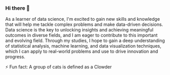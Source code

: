 ### Hi there 👋
As a learner of data science, I'm excited to gain new skills and knowledge that will help me tackle complex problems and make data-driven decisions. Data science is the key to unlocking insights and achieving meaningful outcomes in diverse fields, and I am eager to contribute to this important and evolving field. Through my studies, I hope to gain a deep understanding of statistical analysis, machine learning, and data visualization techniques, which I can apply to real-world problems and use to drive innovation and progress.
 
 ⚡ Fun fact: A group of cats is defined as a Clowder
<!--
**Keila-Camarillo/Keila-Camarillo** is a ✨ _special_ ✨ repository because its `README.md` (this file) appears on your GitHub profile.

Here are some ideas to get you started:

- 🔭 I’m currently working on becoming a data scientist
- 🌱 I’m currently learning data science fundamentals
- 👯 I’m looking to collaborate on ...
- 🤔 I’m looking for help with ...
- 💬 Ask me about 
- 📫 How to reach me: ...
- 😄 Pronouns: "she" | "her"
- ⚡ Fun fact: A group of cats is defined as a Clowder
-->
